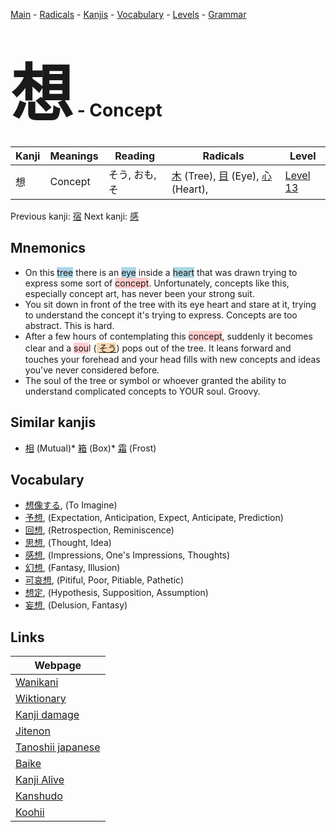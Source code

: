<style> bigfont {font-size: 100px}</style>
[Main](../index.md) -
[Radicals](../radicals.md) -
[Kanjis](../kanjis.md) -
[Vocabulary](../vocabulary.md) -
[Levels](../levels.md) -
[Grammar](../grammar.md)
# <bigfont> 想</bigfont> - Concept 

| Kanji | Meanings | Reading | Radicals | Level |
| --- | --- | --- | --- | --- |
| 想 | Concept | そう, おも, そ | [木](../radicals/木.md) (Tree), [目](../radicals/目.md) (Eye), [心](../radicals/心.md) (Heart),  | [Level 13](../levels/wk_level13.md) |

Previous kanji: [宿](宿.md) Next kanji: [感](感.md) 

## Mnemonics
 * On this <span style="background-color:#ADD8E6"> tree</span> there is an <span style="background-color:#ADD8E6"> eye</span> inside a <span style="background-color:#ADD8E6"> heart</span> that was drawn trying to express some sort of <span style="background-color:#ffcccb"> concept</span>. Unfortunately, concepts like this, especially concept art, has never been your strong suit.
* You sit down in front of the tree with its eye heart and stare at it, trying to understand the concept it's trying to express. Concepts are too abstract. This is hard.
* After a few hours of contemplating this <span style="background-color:#ffcccb"> concept</span>, suddenly it becomes clear and a <span style="background-color:#ffcccb"> sou</span>l (<span style="background-color:#fed8b1"> [そう](https://jisho.org/search/そう)</span>) pops out of the tree. It leans forward and touches your forehead and your head fills with new concepts and ideas you've never considered before.
* The soul of the tree or symbol or whoever granted the ability to understand complicated concepts to YOUR soul. Groovy.


## Similar kanjis
 * [相](相.md) (Mutual)* [箱](箱.md) (Box)* [霜](霜.md) (Frost)


## Vocabulary
 * [想像する](../vocabulary/想.md), (To Imagine)
* [予想](../vocabulary/想.md), (Expectation, Anticipation, Expect, Anticipate, Prediction)
* [回想](../vocabulary/想.md), (Retrospection, Reminiscence)
* [思想](../vocabulary/想.md), (Thought, Idea)
* [感想](../vocabulary/想.md), (Impressions, One's Impressions, Thoughts)
* [幻想](../vocabulary/想.md), (Fantasy, Illusion)
* [可哀想](../vocabulary/想.md), (Pitiful, Poor, Pitiable, Pathetic)
* [想定](../vocabulary/想.md), (Hypothesis, Supposition, Assumption)
* [妄想](../vocabulary/想.md), (Delusion, Fantasy)



## Links 

| Webpage |
| --- |
| [Wanikani          ](https://www.wanikani.com/kanji/想) |
| [Wiktionary        ](https://en.wiktionary.org/wiki/想) |
| [Kanji damage      ](http://www.kanjidamage.com/kanji/search?utf8=✓&q=想) |
| [Jitenon           ](https://jitenon.com/kanji/想) |
| [Tanoshii japanese ](https://www.tanoshiijapanese.com/dictionary/kanji.cfm?k=想) |
| [Baike             ](https://baike.baidu.com/item/想) |
| [Kanji Alive       ](https://app.kanjialive.com/想) |
| [Kanshudo          ](https://www.kanshudo.com/searchmn?q=想) |
| [Koohii            ](https://kanji.koohii.com/study/kanji/想) |

